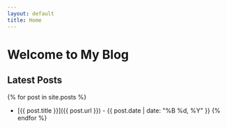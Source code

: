 ```yaml
---
layout: default
title: Home
---
```


# Welcome to My Blog

## Latest Posts
{% for post in site.posts %}
- [{{ post.title }}]({{ post.url }}) - {{ post.date | date: "%B %d, %Y" }}
{% endfor %}